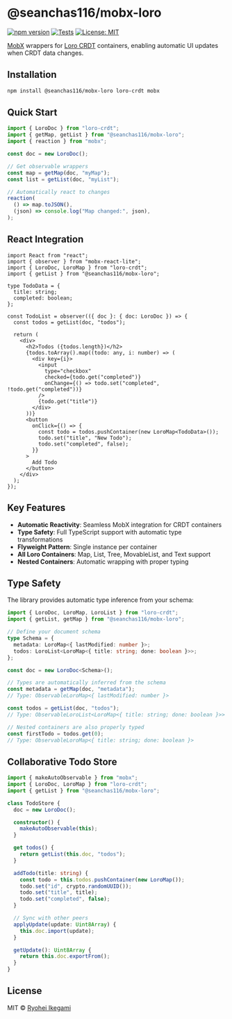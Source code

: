 # @seanchas116/mobx-loro

[![npm version](https://badge.fury.io/js/@seanchas116%2Fmobx-loro.svg)](https://badge.fury.io/js/@seanchas116%2Fmobx-loro)
[![Tests](https://github.com/seanchas116/mobx-loro/actions/workflows/node.js.yml/badge.svg)](https://github.com/seanchas116/mobx-loro/actions/workflows/node.js.yml)
[![License: MIT](https://img.shields.io/badge/License-MIT-yellow.svg)](https://opensource.org/licenses/MIT)

[MobX](https://mobx.js.org/) wrappers for [Loro CRDT](https://loro.dev/) containers, enabling automatic UI updates when CRDT data changes.

## Installation

```bash
npm install @seanchas116/mobx-loro loro-crdt mobx
```

## Quick Start

```typescript
import { LoroDoc } from "loro-crdt";
import { getMap, getList } from "@seanchas116/mobx-loro";
import { reaction } from "mobx";

const doc = new LoroDoc();

// Get observable wrappers
const map = getMap(doc, "myMap");
const list = getList(doc, "myList");

// Automatically react to changes
reaction(
  () => map.toJSON(),
  (json) => console.log("Map changed:", json),
);
```

## React Integration

```tsx
import React from "react";
import { observer } from "mobx-react-lite";
import { LoroDoc, LoroMap } from "loro-crdt";
import { getList } from "@seanchas116/mobx-loro";

type TodoData = {
  title: string;
  completed: boolean;
};

const TodoList = observer(({ doc }: { doc: LoroDoc }) => {
  const todos = getList(doc, "todos");

  return (
    <div>
      <h2>Todos ({todos.length})</h2>
      {todos.toArray().map((todo: any, i: number) => (
        <div key={i}>
          <input
            type="checkbox"
            checked={todo.get("completed")}
            onChange={() => todo.set("completed", !todo.get("completed"))}
          />
          {todo.get("title")}
        </div>
      ))}
      <button
        onClick={() => {
          const todo = todos.pushContainer(new LoroMap<TodoData>());
          todo.set("title", "New Todo");
          todo.set("completed", false);
        }}
      >
        Add Todo
      </button>
    </div>
  );
});
```

## Key Features

- **Automatic Reactivity**: Seamless MobX integration for CRDT containers
- **Type Safety**: Full TypeScript support with automatic type transformations
- **Flyweight Pattern**: Single instance per container
- **All Loro Containers**: Map, List, Tree, MovableList, and Text support
- **Nested Containers**: Automatic wrapping with proper typing

## Type Safety

The library provides automatic type inference from your schema:

```typescript
import { LoroDoc, LoroMap, LoroList } from "loro-crdt";
import { getList, getMap } from "@seanchas116/mobx-loro";

// Define your document schema
type Schema = {
  metadata: LoroMap<{ lastModified: number }>;
  todos: LoroList<LoroMap<{ title: string; done: boolean }>>;
};

const doc = new LoroDoc<Schema>();

// Types are automatically inferred from the schema
const metadata = getMap(doc, "metadata");
// Type: ObservableLoroMap<{ lastModified: number }>

const todos = getList(doc, "todos");
// Type: ObservableLoroList<LoroMap<{ title: string; done: boolean }>>

// Nested containers are also properly typed
const firstTodo = todos.get(0);
// Type: ObservableLoroMap<{ title: string; done: boolean }>
```

## Collaborative Todo Store

```typescript
import { makeAutoObservable } from "mobx";
import { LoroDoc, LoroMap } from "loro-crdt";
import { getList } from "@seanchas116/mobx-loro";

class TodoStore {
  doc = new LoroDoc();

  constructor() {
    makeAutoObservable(this);
  }

  get todos() {
    return getList(this.doc, "todos");
  }

  addTodo(title: string) {
    const todo = this.todos.pushContainer(new LoroMap());
    todo.set("id", crypto.randomUUID());
    todo.set("title", title);
    todo.set("completed", false);
  }

  // Sync with other peers
  applyUpdate(update: Uint8Array) {
    this.doc.import(update);
  }

  getUpdate(): Uint8Array {
    return this.doc.exportFrom();
  }
}
```

## License

MIT © [Ryohei Ikegami](https://github.com/seanchas116)
